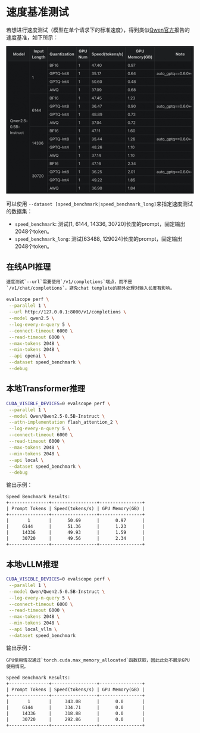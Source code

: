 # 速度基准测试

若想进行速度测试（模型在单个请求下的标准速度），得到类似[Qwen官方](https://qwen.readthedocs.io/en/latest/benchmark/speed_benchmark.html)报告的速度基准，如下所示：

![image](./images/qwen_speed_benchmark.png)

可以使用 `--dataset [speed_benchmark|speed_benchmark_long]`来指定速度测试的数据集：

- `speed_benchmark`: 测试[1, 6144, 14336, 30720]长度的prompt，固定输出2048个token。
- `speed_benchmark_long`: 测试[63488, 129024]长度的prompt，固定输出2048个token。


## 在线API推理

```{note}
速度测试`--url`需要使用`/v1/completions`端点，而不是`/v1/chat/completions`，避免chat template的额外处理对输入长度有影响。
```

```bash
evalscope perf \
 --parallel 1 \
 --url http://127.0.0.1:8000/v1/completions \
 --model qwen2.5 \
 --log-every-n-query 5 \
 --connect-timeout 6000 \
 --read-timeout 6000 \
 --max-tokens 2048 \
 --min-tokens 2048 \
 --api openai \
 --dataset speed_benchmark \
 --debug
```


## 本地Transformer推理
```bash
CUDA_VISIBLE_DEVICES=0 evalscope perf \
 --parallel 1 \
 --model Qwen/Qwen2.5-0.5B-Instruct \
 --attn-implementation flash_attention_2 \
 --log-every-n-query 5 \
 --connect-timeout 6000 \
 --read-timeout 6000 \
 --max-tokens 2048 \
 --min-tokens 2048 \
 --api local \
 --dataset speed_benchmark \
 --debug
```

输出示例：
```text
Speed Benchmark Results:
+---------------+-----------------+----------------+
| Prompt Tokens | Speed(tokens/s) | GPU Memory(GB) |
+---------------+-----------------+----------------+
|       1       |      50.69      |      0.97      |
|     6144      |      51.36      |      1.23      |
|     14336     |      49.93      |      1.59      |
|     30720     |      49.56      |      2.34      |
+---------------+-----------------+----------------+
```

## 本地vLLM推理
```bash
CUDA_VISIBLE_DEVICES=0 evalscope perf \
 --parallel 1 \
 --model Qwen/Qwen2.5-0.5B-Instruct \
 --log-every-n-query 5 \
 --connect-timeout 6000 \
 --read-timeout 6000 \
 --max-tokens 2048 \
 --min-tokens 2048 \
 --api local_vllm \
 --dataset speed_benchmark 
```

输出示例：
```{note}
GPU使用情况通过`torch.cuda.max_memory_allocated`函数获取，因此此处不展示GPU使用情况。
```
```text
Speed Benchmark Results:
+---------------+-----------------+----------------+
| Prompt Tokens | Speed(tokens/s) | GPU Memory(GB) |
+---------------+-----------------+----------------+
|       1       |     343.08      |      0.0       |
|     6144      |     334.71      |      0.0       |
|     14336     |     318.88      |      0.0       |
|     30720     |     292.86      |      0.0       |
+---------------+-----------------+----------------+
```
